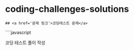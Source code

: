 # coding-challenges-solutions

`## <a href='문제 링크'>코딩테스트 문제</a>`

`\```javascript

코딩 테스트 풀이 작성

```\`
